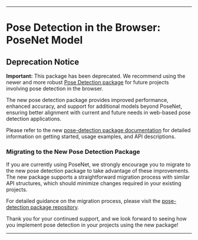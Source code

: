 
---

# Pose Detection in the Browser: PoseNet Model

## Deprecation Notice

**Important:** This package has been deprecated. We recommend using the newer and more robust [Pose Detection package](https://github.com//lightweight-models/tree/master/pose-detection) for future projects involving pose detection in the browser.

The new pose detection package provides improved performance, enhanced accuracy, and support for additional models beyond PoseNet, ensuring better alignment with current and future needs in web-based pose detection applications.

Please refer to the new [pose-detection package documentation](https://github.com//lightweight-models/tree/master/pose-detection) for detailed information on getting started, usage examples, and API descriptions.

### Migrating to the New Pose Detection Package

If you are currently using PoseNet, we strongly encourage you to migrate to the new pose detection package to take advantage of these improvements. The new package supports a straightforward migration process with similar API structures, which should minimize changes required in your existing projects.

For detailed guidance on the migration process, please visit the [pose-detection package repository](https://github.com//lightweight-models/tree/master/pose-detection).

Thank you for your continued support, and we look forward to seeing how you implement pose detection in your projects using the new package!

---

